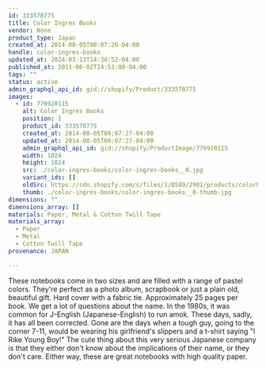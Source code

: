 ```yaml
---
id: 333578775
title: Color Ingres Books
vendor: None
product_type: Japan
created_at: 2014-08-05T00:07:26-04:00
handle: color-ingres-books
updated_at: 2024-03-13T14:38:52-04:00
published_at: 2011-06-02T14:53:00-04:00
tags: ""
status: active
admin_graphql_api_id: gid://shopify/Product/333578775
images:
  - id: 776920115
    alt: Color Ingres Books
    position: 1
    product_id: 333578775
    created_at: 2014-08-05T00:07:27-04:00
    updated_at: 2014-08-05T00:07:27-04:00
    admin_graphql_api_id: gid://shopify/ProductImage/776920115
    width: 1024
    height: 1024
    src: ./color-ingres-books/color-ingres-books__0.jpg
    variant_ids: []
    oldSrc: https://cdn.shopify.com/s/files/1/0589/2901/products/colorhomo.jpeg?v=1407211647
    thumb: ./color-ingres-books/color-ingres-books__0-thumb.jpg
dimensions: ""
dimensions_array: []
materials: Paper, Metal & Cotton Twill Tape
materials_array:
  - Paper
  - Metal
  - Cotton Twill Tape
provenance: JAPAN

---
```


These notebooks come in two sizes and are filled with a range of pastel colors. They're perfect as a photo album, scrapbook or just a plain old, beautiful gift. Hard cover with a fabric tie. Approximately 25 pages per book. We get a lot of questions about the name. In the 1980s, it was common for J-English (Japanese-English) to run amok. These days, sadly, it has all been corrected. Gone are the days when a tough guy, going to the corner 7-11, would be wearing his girlfriend's slippers and a t-shirt saying "I Rike Young Boy!" The cute thing about this very serious Japanese company is that they either don't know about the implications of their name, or they don't care. Either way, these are great notebooks with high quality paper.